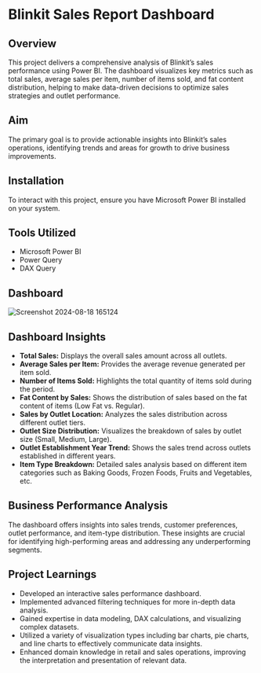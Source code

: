# Blinkit Sales Report Dashboard

## Overview
This project delivers a comprehensive analysis of Blinkit’s sales performance using Power BI. The dashboard visualizes key metrics such as total sales, average sales per item, number of items sold, and fat content distribution, helping to make data-driven decisions to optimize sales strategies and outlet performance.

## Aim
The primary goal is to provide actionable insights into Blinkit’s sales operations, identifying trends and areas for growth to drive business improvements.

## Installation
To interact with this project, ensure you have Microsoft Power BI installed on your system.

## Tools Utilized
- Microsoft Power BI
- Power Query
- DAX Query

## Dashboard
![Screenshot 2024-08-18 165124](https://github.com/user-attachments/assets/24456f59-9b59-4de7-b038-b15f248f0ad9)

## Dashboard Insights
- **Total Sales:** Displays the overall sales amount across all outlets.
- **Average Sales per Item:** Provides the average revenue generated per item sold.
- **Number of Items Sold:** Highlights the total quantity of items sold during the period.
- **Fat Content by Sales:** Shows the distribution of sales based on the fat content of items (Low Fat vs. Regular).
- **Sales by Outlet Location:** Analyzes the sales distribution across different outlet tiers.
- **Outlet Size Distribution:** Visualizes the breakdown of sales by outlet size (Small, Medium, Large).
- **Outlet Establishment Year Trend:** Shows the sales trend across outlets established in different years.
- **Item Type Breakdown:** Detailed sales analysis based on different item categories such as Baking Goods, Frozen Foods, Fruits and Vegetables, etc.

## Business Performance Analysis
The dashboard offers insights into sales trends, customer preferences, outlet performance, and item-type distribution. These insights are crucial for identifying high-performing areas and addressing any underperforming segments.

## Project Learnings
- Developed an interactive sales performance dashboard.
- Implemented advanced filtering techniques for more in-depth data analysis.
- Gained expertise in data modeling, DAX calculations, and visualizing complex datasets.
- Utilized a variety of visualization types including bar charts, pie charts, and line charts to effectively communicate data insights.
- Enhanced domain knowledge in retail and sales operations, improving the interpretation and presentation of relevant data.
